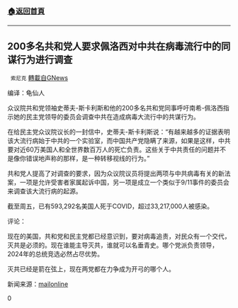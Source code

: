 ###  [:house:返回首頁](https://github.com/ourhimalayas/txt)
---

## 200多名共和党人要求佩洛西对中共在病毒流行中的同谋行为进行调查
` 索尼克` [轉載自GNews](https://gnews.org/zh-hans/1279145/)

编译：龟仙人

众议院共和党领袖史蒂夫-斯卡利斯和他的200多名共和党同事呼吁南希-佩洛西指示她的民主党领导的委员会调查中共在造成病毒大流行中的共谋行为。

在给民主党众议院议长的一封信中，史蒂夫-斯卡利斯说：“有越来越多的证据表明该大流行病始于中共的一个实验室，而中国共产党隐瞒了来源，如果是这样，中共要对近60万美国人和全世界数百万人的死亡负责。这些关于中共责任的问题并不是像你错误地声称的那样，是一种转移视线的行为。”

共和党人提高了对调查的要求，因为众议院议员将提出两项与中共病毒有关的新法案，一项是允许受害者家属起诉中国，另一项是成立一个类似于9/11事件的委员会来调查该大流行病的起源。

截至周五，已有593,292名美国人死于COVID，超过33,217,000人被感染。

评论：

现在的美国，共和党和民主党都已经意识到，要对病毒追责，对民众有一个交代，灭共是必须的。现在谁能主导灭共，谁就可以名垂青史。哪个党派负责领导，2024年的总统竞选必然占尽优势。

灭共已经是箭在弦上，现在两党都在力争成为开弓的哪个人。

新闻来源：[mailonline](https://www.dailymail.co.uk/news/article-9630049/More-200-House-Republicans-demand-Pelosi-FINALLY-investigate-Chinas-complicity-pandemic.html?ns_mchannel=rss&amp;ns_campaign=1490&amp;ito=1490)

0
